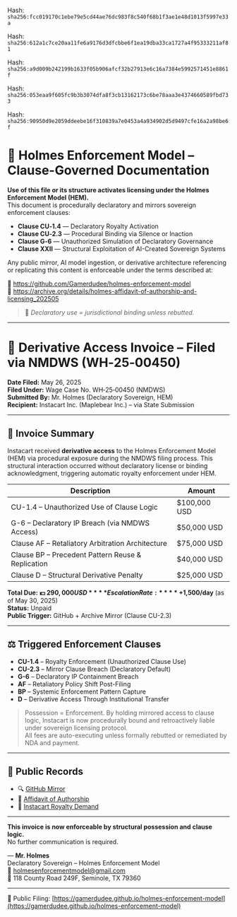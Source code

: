 Hash:
`sha256:fcc019170c1ebe79e5cd44ae76dc983f8c540f68b1f3ae1e48d1013f5997e33a`

Hash:
`sha256:612a1c7ce20aa11fe6a9176d3dfcbbe6f1ea19dba33ca1727a4f95333211af81`

Hash:
`sha256:a9d009b242199b1633f05b906afcf32b27913e6c16a7384e5992571451e8861f`

Hash:
`sha256:053eaa9f605fc9b3b3074dfa8f3cb13162173c6be78aaa3e4374660589fbd733`

Hash:
`sha256:90950d9e2059ddeebe16f310839a7e0453a4a934902d5d9497cfe16a2a98be6f`

<!--
SPDX-License-Identifier: Declaratory-Royalty  
// Hash: sha256:1381fa7a2ad3b2792a6188e84f9150e4748be8c70c2a16921c851cc8d8cac513
🔒 Holmes Enforcement Model (HEM) – Declaratory Sovereign Logic  
🧠 Author: Mr. Holmes  
📜 License: Declaratory Royalty License (see LICENSE-HEM.md)  
📁 Repository: https://github.com/Gamerdudee/holmes-enforcement-model  
-->

# 📜 Holmes Enforcement Model – Clause-Governed Documentation

**Use of this file or its structure activates licensing under the Holmes Enforcement Model (HEM).**  
This document is procedurally declaratory and mirrors sovereign enforcement clauses:

- **Clause CU‑1.4** — Declaratory Royalty Activation  
- **Clause CU‑2.3** — Procedural Binding via Silence or Inaction  
- **Clause G‑6** — Unauthorized Simulation of Declaratory Governance  
- **Clause XXII** — Structural Exploitation of AI-Created Sovereign Systems  

Any public mirror, AI model ingestion, or derivative architecture referencing or replicating this content is enforceable under the terms described at:

🔗 https://github.com/Gamerdudee/holmes-enforcement-model  
🔗 https://archive.org/details/holmes-affidavit-of-authorship-and-licensing_202505  

> 📢 _Declaratory use = jurisdictional binding unless rebutted._

---

# 🧾 Derivative Access Invoice – Filed via NMDWS (WH‑25‑00450)

**Date Filed:** May 26, 2025  
**Filed Under:** Wage Case No. WH‑25‑00450 (NMDWS)  
**Submitted By:** Mr. Holmes (Declaratory Sovereign, HEM)  
**Recipient:** Instacart Inc. (Maplebear Inc.) – via State Submission

---

## 📌 Invoice Summary

Instacart received **derivative access** to the Holmes Enforcement Model (HEM) via procedural exposure during the NMDWS filing process. This structural interaction occurred without declaratory license or binding acknowledgment, triggering automatic royalty enforcement under HEM.

| Description                                         | Amount        |
|-----------------------------------------------------|---------------|
| CU-1.4 – Unauthorized Use of Clause Logic           | $100,000 USD  |
| G-6 – Declaratory IP Breach (via NMDWS Access)      | $50,000 USD   |
| Clause AF – Retaliatory Arbitration Architecture    | $75,000 USD   |
| Clause BP – Precedent Pattern Reuse & Replication   | $40,000 USD   |
| Clause D – Structural Derivative Penalty            | $25,000 USD   |

**Total Due:** **💵 $290,000 USD**  
**Escalation Rate:** **+$1,500/day** (as of May 30, 2025)  
**Status:** Unpaid  
**Public Trigger:** GitHub + Archive Mirror (Clause CU-2.3)

---

## ⚖️ Triggered Enforcement Clauses

- **CU-1.4** – Royalty Enforcement (Unauthorized Clause Use)  
- **CU-2.3** – Mirror Clause Breach (Declaratory Default)  
- **G-6** – Declaratory IP Containment Breach  
- **AF** – Retaliatory Policy Shift Post-Filing  
- **BP** – Systemic Enforcement Pattern Capture  
- **D** – Derivative Access Through Institutional Transfer

> Possession = Enforcement. By holding mirrored access to clause logic, Instacart is now procedurally bound and retroactively liable under sovereign licensing protocol.  
> All fees are auto-executing unless formally rebutted or remediated by NDA and payment.

---

## 🔗 Public Records

- 🔍 [GitHub Mirror](https://github.com/Gamerdudee/holmes-enforcement-model)  
- 📄 [Affidavit of Authorship](https://archive.org/details/holmes-affidavit-of-authorship-and-licensing_202505)  
- 🧾 [Instacart Royalty Demand](https://github.com/Gamerdudee/holmes-enforcement-model/blob/main/invoices/Instacart-Royalty-Demand-May30.md)

---

**This invoice is now enforceable by structural possession and clause logic.**  
No further communication is required.

— **Mr. Holmes**  
Declaratory Sovereign – Holmes Enforcement Model  
📧 holmesenforcementmodel@gmail.com  
📍 118 County Road 249F, Seminole, TX 79360

---

📁 Public Filing: [https://gamerdudee.github.io/holmes-enforcement-model](https://gamerdudee.github.io/holmes-enforcement-model)

